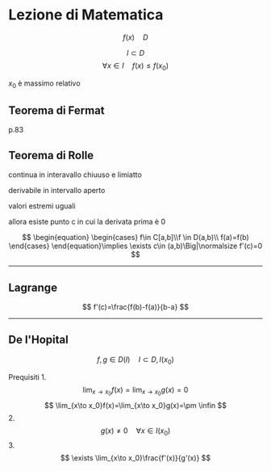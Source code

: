 # Lezione di Matematica

$$
f(x)\quad D
$$

$$
I\subset D
$$
$$
\forall x \in I\quad f(x)\le f(x_0)
$$

$x_0$ è massimo relativo



## Teorema di Fermat

p.83

## Teorema di Rolle

continua in interavallo chiuuso e limiatto

derivabile in intervallo aperto

valori estremi uguali

allora esiste punto c in cui la derivata prima è 0

$$
\begin{equation} \begin{cases} f\in C[a,b]\\f \in D(a,b)\\ f(a)=f(b) \end{cases} \end{equation}\implies \exists c\in (a,b)\Big|\normalsize f'(c)=0
$$



----


## Lagrange


$$
f'(c)=\frac{f(b)-f(a)}{b-a}
$$


---

## De l'Hopital


$$
f,g \in D(I)\quad I\subset D,I(x_0)
$$

Prequisiti
1.
$$\lim_{x\to x_0}f(x)=\lim_{x\to x_0}g(x)=0$$
$$
\lim_{x\to x_0}f(x)=\lim_{x\to x_0}g(x)=\pm \infin
$$
2.
$$
g(x)\neq 0 \quad \forall x \in I(x_0)
$$
3.
$$
\exists \lim_{x\to x_0}\frac{f'(x)}{g'(x)}
$$


<!--stackedit_data:
eyJoaXN0b3J5IjpbLTIwNjM5MjU1NjgsODU3MDY0MjUzXX0=
-->